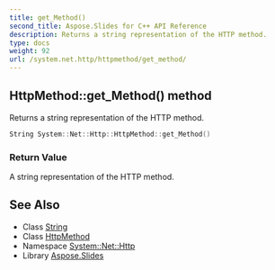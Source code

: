```yaml
---
title: get_Method()
second_title: Aspose.Slides for C++ API Reference
description: Returns a string representation of the HTTP method.
type: docs
weight: 92
url: /system.net.http/httpmethod/get_method/
---
```

## HttpMethod::get_Method() method


Returns a string representation of the HTTP method.

```cpp
String System::Net::Http::HttpMethod::get_Method()
```


### Return Value

A string representation of the HTTP method.

## See Also

* Class [String](../../../system/string/)
* Class [HttpMethod](../)
* Namespace [System::Net::Http](../../)
* Library [Aspose.Slides](../../../)